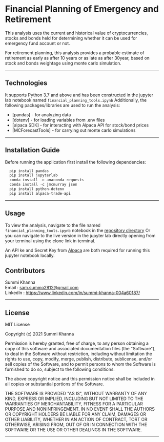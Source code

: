 # Financial Planning of Emergency and Retirement

This analysis uses the current and historical value of cryptocurrencies, stocks and bonds held for determining whether it can be used for emergency fund account or not.

For retirement planning, this analysis provides a probable estimate of retirement as early as after 10 years or as late as after 30year, based on stock and bonds weightage using monte carlo simulation.

---

## Technologies

It supports Python 3.7 and above and has been constructed in the jupyter lab notebook named ```financial_planning_tools.ipynb```
Additionally, the following packages/libraries are used to run the analysis:

- [pandas] - for analyzing data
- [dotenv] - for loading variables from .env files
- [alpaca SDK] - for interacting with Alpaca API for stock/bond prices
- [MCForecastTools] - for carrying out monte carlo simulations


---

## Installation Guide

Before running the application first install the following dependencies:

```python
  pip install pandas
  pip install jupyterlab 
  conda install -c anaconda requests
  conda install -c jmcmurray json
  pip install python-dotenv
  pip install alpaca-trade-api

```
---

## Usage

To view the analysis, navigate to the file named ```financial_planning_tools.ipynb``` notebook in the [repository directory](https://github.com/Summi-Khanna/Challenge-5) Or you can navigate to the live version in the jupyter lab directly opening from your terminal using the clone link in terminal.

An API ke and Secret Key from [Alpaca](https://app.alpaca.markets/brokerage/new-account/overview) are both required for running this jupyter notebook locally.


## Contributors
 
Summi Khanna  
Email : sam.summo2812@gmail.com  
LinkedIn : https://www.linkedin.com/in/summi-khanna-004a60187/

---

## License

MIT License

Copyright (c) 2021 Summi Khanna

Permission is hereby granted, free of charge, to any person obtaining a copy
of this software and associated documentation files (the "Software"), to deal
in the Software without restriction, including without limitation the rights
to use, copy, modify, merge, publish, distribute, sublicense, and/or sell
copies of the Software, and to permit persons to whom the Software is
furnished to do so, subject to the following conditions:

The above copyright notice and this permission notice shall be included in all
copies or substantial portions of the Software.

THE SOFTWARE IS PROVIDED "AS IS", WITHOUT WARRANTY OF ANY KIND, EXPRESS OR
IMPLIED, INCLUDING BUT NOT LIMITED TO THE WARRANTIES OF MERCHANTABILITY,
FITNESS FOR A PARTICULAR PURPOSE AND NONINFRINGEMENT. IN NO EVENT SHALL THE
AUTHORS OR COPYRIGHT HOLDERS BE LIABLE FOR ANY CLAIM, DAMAGES OR OTHER
LIABILITY, WHETHER IN AN ACTION OF CONTRACT, TORT OR OTHERWISE, ARISING FROM,
OUT OF OR IN CONNECTION WITH THE SOFTWARE OR THE USE OR OTHER DEALINGS IN THE
SOFTWARE.

---
